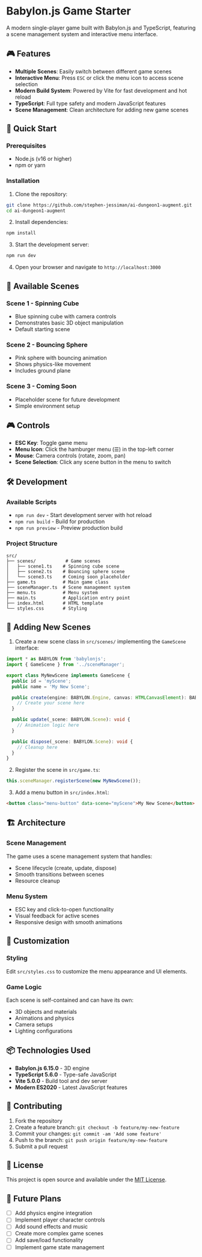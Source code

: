 # Babylon.js Game Starter

A modern single-player game built with Babylon.js and TypeScript, featuring a scene management system and interactive menu interface.

## 🎮 Features

- **Multiple Scenes**: Easily switch between different game scenes
- **Interactive Menu**: Press `ESC` or click the menu icon to access scene selection
- **Modern Build System**: Powered by Vite for fast development and hot reload
- **TypeScript**: Full type safety and modern JavaScript features
- **Scene Management**: Clean architecture for adding new game scenes

## 🚀 Quick Start

### Prerequisites
- Node.js (v16 or higher)
- npm or yarn

### Installation

1. Clone the repository:
```bash
git clone https://github.com/stephen-jessiman/ai-dungeon1-augment.git
cd ai-dungeon1-augment
```

2. Install dependencies:
```bash
npm install
```

3. Start the development server:
```bash
npm run dev
```

4. Open your browser and navigate to `http://localhost:3000`

## 🎯 Available Scenes

### Scene 1 - Spinning Cube
- Blue spinning cube with camera controls
- Demonstrates basic 3D object manipulation
- Default starting scene

### Scene 2 - Bouncing Sphere
- Pink sphere with bouncing animation
- Shows physics-like movement
- Includes ground plane

### Scene 3 - Coming Soon
- Placeholder scene for future development
- Simple environment setup

## 🎮 Controls

- **ESC Key**: Toggle game menu
- **Menu Icon**: Click the hamburger menu (☰) in the top-left corner
- **Mouse**: Camera controls (rotate, zoom, pan)
- **Scene Selection**: Click any scene button in the menu to switch

## 🛠️ Development

### Available Scripts

- `npm run dev` - Start development server with hot reload
- `npm run build` - Build for production
- `npm run preview` - Preview production build

### Project Structure

```
src/
├── scenes/           # Game scenes
│   ├── scene1.ts    # Spinning cube scene
│   ├── scene2.ts    # Bouncing sphere scene
│   └── scene3.ts    # Coming soon placeholder
├── game.ts          # Main game class
├── sceneManager.ts  # Scene management system
├── menu.ts          # Menu system
├── main.ts          # Application entry point
├── index.html       # HTML template
└── styles.css       # Styling
```

## 🔧 Adding New Scenes

1. Create a new scene class in `src/scenes/` implementing the `GameScene` interface:

```typescript
import * as BABYLON from 'babylonjs';
import { GameScene } from '../sceneManager';

export class MyNewScene implements GameScene {
  public id = 'myScene';
  public name = 'My New Scene';

  public create(engine: BABYLON.Engine, canvas: HTMLCanvasElement): BABYLON.Scene {
    // Create your scene here
  }

  public update(_scene: BABYLON.Scene): void {
    // Animation logic here
  }

  public dispose(_scene: BABYLON.Scene): void {
    // Cleanup here
  }
}
```

2. Register the scene in `src/game.ts`:
```typescript
this.sceneManager.registerScene(new MyNewScene());
```

3. Add a menu button in `src/index.html`:
```html
<button class="menu-button" data-scene="myScene">My New Scene</button>
```

## 🏗️ Architecture

### Scene Management
The game uses a scene management system that handles:
- Scene lifecycle (create, update, dispose)
- Smooth transitions between scenes
- Resource cleanup

### Menu System
- ESC key and click-to-open functionality
- Visual feedback for active scenes
- Responsive design with smooth animations

## 🎨 Customization

### Styling
Edit `src/styles.css` to customize the menu appearance and UI elements.

### Game Logic
Each scene is self-contained and can have its own:
- 3D objects and materials
- Animations and physics
- Camera setups
- Lighting configurations

## 📦 Technologies Used

- **Babylon.js 6.15.0** - 3D engine
- **TypeScript 5.6.0** - Type-safe JavaScript
- **Vite 5.0.0** - Build tool and dev server
- **Modern ES2020** - Latest JavaScript features

## 🤝 Contributing

1. Fork the repository
2. Create a feature branch: `git checkout -b feature/my-new-feature`
3. Commit your changes: `git commit -am 'Add some feature'`
4. Push to the branch: `git push origin feature/my-new-feature`
5. Submit a pull request

## 📝 License

This project is open source and available under the [MIT License](LICENSE).

## 🎯 Future Plans

- [ ] Add physics engine integration
- [ ] Implement player character controls
- [ ] Add sound effects and music
- [ ] Create more complex game scenes
- [ ] Add save/load functionality
- [ ] Implement game state management
